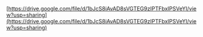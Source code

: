 [https://drive.google.com/file/d/1bJcS8iAvAD8sVGTEG9zIPTFbxIPSVeYI/view?usp=sharing](https://drive.google.com/file/d/1bJcS8iAvAD8sVGTEG9zIPTFbxIPSVeYI/view?usp=sharing)
